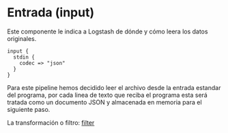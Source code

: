 # Entrada (input)

Este componente le indica a Logstash de dónde y cómo leera los datos originales.

```
input {
  stdin {
    codec => "json"
  }
}
```
Para este pipeline hemos decidido leer el archivo desde la entrada estandar del programa, por cada linea de texto que
reciba el programa esta será tratada como un documento JSON y almacenada en memoria para el siguiente paso.

La transformación o filtro: [filter](3_Transformacion.md)
